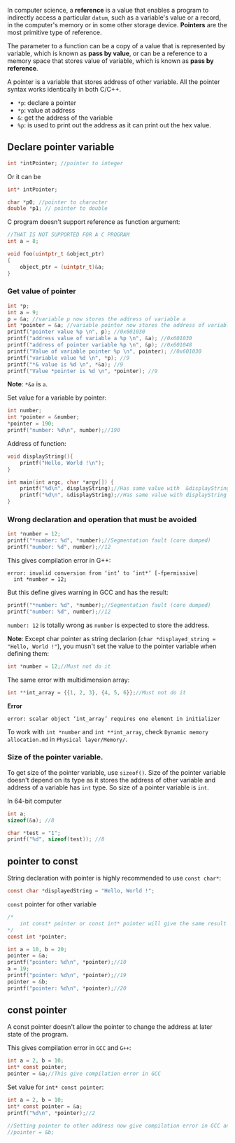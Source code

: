 In computer science, a **reference** is a value that enables a program to indirectly access a particular ``datum``, such as a variable's value or a record, in the computer's memory or in some other storage device. **Pointers** are the most primitive type of reference.

The parameter to a function can be a copy of a value that is represented by variable, which is known as **pass by value**, or can be a reference to a memory space that stores value of variable, which is known as **pass by reference**.

A pointer is a variable that stores address of other variable. All the pointer syntax works identically in both C/C++.

* ``*p``: declare a pointer
* ``*p``: value at address
* ``&``: get the address of the variable
* ``%p``: is used to print out the address as it can print out the hex value.

## Declare pointer variable

```c
int *intPointer; //pointer to integer
``` 

Or it can be

```c
int* intPointer;
```

```c
char *p0; //pointer to character
double *p1; // pointer to double
```

C program doesn't support reference as function argument:

```c
//THAT IS NOT SUPPORTED FOR A C PROGRAM
int a = 8;

void foo(uintptr_t &object_ptr)
{
	object_ptr = (uintptr_t)&a;
}
```

### Get value of pointer

```c
int *p;
int a = 9;
p = &a; //variable p now stores the address of variable a
int *pointer = &a; //variable pointer now stores the address of variable a
printf("pointer value %p \n", p); //0x601030
printf("address value of variable a %p \n", &a); //0x601030
printf("address of pointer variable %p \n", &p); //0x601048
printf("Value of variable pointer %p \n", pointer); //0x601030
printf("variable value %d \n", *p); //9
printf("*& value is %d \n", *&a); //9
printf("Value *pointer is %d \n", *pointer); //9
```

**Note**: ``*&a`` is ``a``.

Set value for a variable by pointer:

```c
int number;
int *pointer = &number;
*pointer = 190;
printf("number: %d\n", number);//190
```

Address of function:

```c
void displayString(){
	printf("Hello, World !\n");
}

int main(int argc, char *argv[]) {
	printf("%d\n", displayString);//Has same value with  &displayString
	printf("%d\n", &displayString);//Has same value with displayString
}	
```

### Wrong declaration and operation that must be avoided

```c
int *number = 12;
printf("*number: %d", *number);//Segmentation fault (core dumped)
printf("number: %d", number);//12
```

This gives compilation error in G++:

```
error: invalid conversion from ‘int’ to ‘int*’ [-fpermissive]
  int *number = 12;
```

But this define gives warning in GCC and has the result:

```c
printf("*number: %d", *number);//Segmentation fault (core dumped)
printf("number: %d", number);//12
```

``number: 12`` is totally wrong as ``number`` is expected to store the address.

**Note**: Except char pointer as string declarion (``char *displayed_string = "Hello, World !"``), you musn't set the value to the pointer variable when defining them:

```c
int *number = 12;//Must not do it
```

The same error with multidimension array:

```c
int **int_array = {{1, 2, 3}, {4, 5, 6}};//Must not do it
```
**Error**

```
error: scalar object ‘int_array’ requires one element in initializer
```

To work with ``int *number`` and ``int **int_array``, check ``Dynamic memory allocation.md`` in ``Physical layer/Memory/``.

### Size of the pointer variable.

To get size of the pointer variable, use ``sizeof()``. Size of the pointer variable doesn't depend on its type as it stores the address of other variable and address of a variable has ``int`` type. So size of a pointer variable is ``int``.

In 64-bit computer

```c
int a;
sizeof(&a); //8
```

```c
char *test = "1";
printf("%d", sizeof(test)); //8
```

## pointer to const

String declaration with pointer is highly recommended to use ``const char*``:

```c
const char *displayedString = "Hello, World !";
```

``const`` pointer for other variable

```c
/*
	int const* pointer or const int* pointer will give the same result
*/
const int *pointer;

int a = 10, b = 20;
pointer = &a;
printf("pointer: %d\n", *pointer);//10
a = 19;
printf("pointer: %d\n", *pointer);//19
pointer = &b;
printf("pointer: %d\n", *pointer);//20
```

## const pointer

A const pointer doesn't allow the pointer to change the address at later state of the program.

This gives compilation error in ``GCC`` and ``G++``:

```c
int a = 2, b = 10;
int* const pointer;
pointer = &a;//This give compilation error in GCC
```
Set value for ``int* const pointer``:
```c
int a = 2, b = 10;
int* const pointer = &a;
printf("%d\n", *pointer);//2

//Setting pointer to other address now give compilation error in GCC and G++
//pointer = &b;
```